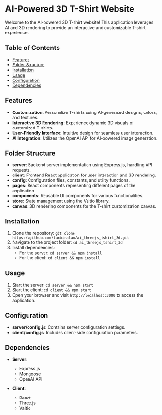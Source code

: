 # AI-Powered 3D T-Shirt Website

Welcome to the AI-powered 3D T-shirt website! This application leverages AI and 3D rendering to provide an interactive and customizable T-shirt experience.

## Table of Contents

- [Features](#features)
- [Folder Structure](#folder-structure)
- [Installation](#installation)
- [Usage](#usage)
- [Configuration](#configuration)
- [Dependencies](#dependencies)

## Features

- **Customization**: Personalize T-shirts using AI-generated designs, colors, and textures.
- **Interactive 3D Rendering**: Experience dynamic 3D visuals of customized T-shirts.
- **User-Friendly Interface**: Intuitive design for seamless user interaction.
- **AI Integration**: Utilizes the OpenAI API for AI-powered image generation.

## Folder Structure

- **server**: Backend server implementation using Express.js, handling API requests.
- **client**: Frontend React application for user interaction and 3D rendering.
- **config**: Configuration files, constants, and utility functions.
- **pages**: React components representing different pages of the application.
- **components**: Reusable UI components for various functionalities.
- **store**: State management using the Valtio library.
- **canvas**: 3D rendering components for the T-shirt customization canvas.

## Installation

1. Clone the repository: `git clone https://github.com/tanbiralam/ai_threejs_tshirt_3d.git`
2. Navigate to the project folder: `cd ai_threejs_tshirt_3d`
3. Install dependencies:
   - For the server: `cd server && npm install`
   - For the client: `cd client && npm install`

## Usage

1. Start the server: `cd server && npm start`
2. Start the client: `cd client && npm start`
3. Open your browser and visit `http://localhost:3000` to access the application.

## Configuration

- **server/config.js**: Contains server configuration settings.
- **client/config.js**: Includes client-side configuration parameters.

## Dependencies

- **Server**:
  - Express.js
  - Mongoose
  - OpenAI API

- **Client**:
  - React
  - Three.js
  - Valtio
